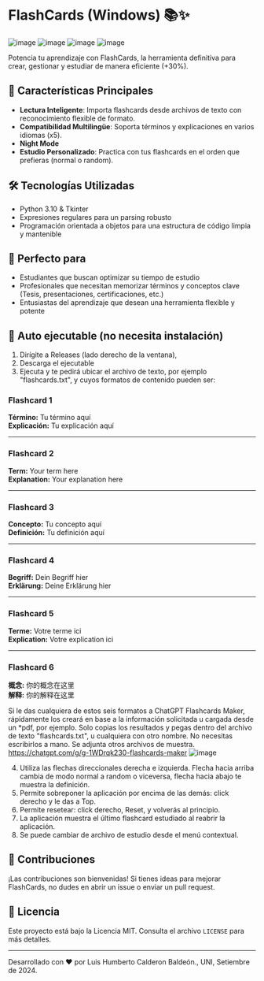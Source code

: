 # FlashCards (Windows) 📚✨
![image](https://github.com/user-attachments/assets/b55d7f19-57aa-4bb1-bf75-c4fe144d18d0)
![image](https://github.com/user-attachments/assets/e233ea9e-d973-4cd5-9fa7-a2bd661cd366)
![image](https://github.com/user-attachments/assets/99a7aef8-f54a-489b-ab01-da7204df72e2)
![image](https://github.com/user-attachments/assets/a5d87621-4ec6-4332-933c-ba5966eeac17)

Potencia tu aprendizaje con FlashCards, la herramienta definitiva para crear, gestionar y estudiar de manera eficiente (+30%).

## 🚀 Características Principales

- **Lectura Inteligente**: Importa flashcards desde archivos de texto con reconocimiento flexible de formato.
- **Compatibilidad Multilingüe**: Soporta términos y explicaciones en varios idiomas (x5).
- **Night Mode**
- **Estudio Personalizado**: Practica con tus flashcards en el orden que prefieras (normal o random).

## 🛠 Tecnologías Utilizadas

- Python 3.10 & Tkinter
- Expresiones regulares para un parsing robusto
- Programación orientada a objetos para una estructura de código limpia y mantenible

## 🎯 Perfecto para

- Estudiantes que buscan optimizar su tiempo de estudio
- Profesionales que necesitan memorizar términos y conceptos clave (Tesis, presentaciones, certificaciones, etc.)
- Entusiastas del aprendizaje que desean una herramienta flexible y potente

## 🔧 Auto ejecutable (no necesita instalación)

1. Dirígite a Releases (lado derecho de la ventana),
2. Descarga el ejecutable
3. Ejecuta y te pedirá ubicar el archivo de texto, por ejemplo "flashcards.txt", y cuyos formatos de contenido pueden ser:

### Flashcard 1
**Término:** Tu término aquí  
**Explicación:** Tu explicación aquí

---

### Flashcard 2
**Term:** Your term here  
**Explanation:** Your explanation here

---

### Flashcard 3
**Concepto:** Tu concepto aquí  
**Definición:** Tu definición aquí

---

### Flashcard 4
**Begriff:** Dein Begriff hier  
**Erklärung:** Deine Erklärung hier

---

### Flashcard 5
**Terme:** Votre terme ici  
**Explication:** Votre explication ici

---

### Flashcard 6
**概念:** 你的概念在这里  
**解释:** 你的解释在这里

Si le das cualquiera de estos seis formatos a ChatGPT Flashcards Maker, rápidamente los creará en base a la información solicitada u cargada desde un *pdf, por ejemplo. Solo copias los resultados y pegas dentro del archivo de texto "flashcards.txt", u cualquiera con otro nombre. No necesitas escribirlos a mano. Se adjunta otros archivos de muestra.
https://chatgpt.com/g/g-1WDrqk230-flashcards-maker
![image](https://github.com/user-attachments/assets/ef8fc400-bfaf-483c-86b0-16d3275b7656)

4. Utiliza las flechas direccionales derecha e izquierda. Flecha hacia arriba cambia de modo normal a random o viceversa, flecha hacia abajo te muestra la definición.
5. Permite sobreponer la aplicación por encima de las demás: click derecho y le das a Top.
6. Permite resetear: click derecho, Reset, y volverás al principio.
7. La aplicación muestra el último flashcard estudiado al reabrir la aplicación.
8. Se puede cambiar de archivo de estudio desde el menú contextual.

## 🤝 Contribuciones

¡Las contribuciones son bienvenidas! Si tienes ideas para mejorar FlashCards, no dudes en abrir un issue o enviar un pull request.

## 📄 Licencia

Este proyecto está bajo la Licencia MIT. Consulta el archivo `LICENSE` para más detalles.

---

Desarrollado con ❤️ por Luis Humberto Calderon Baldeón., UNI, Setiembre de 2024.
